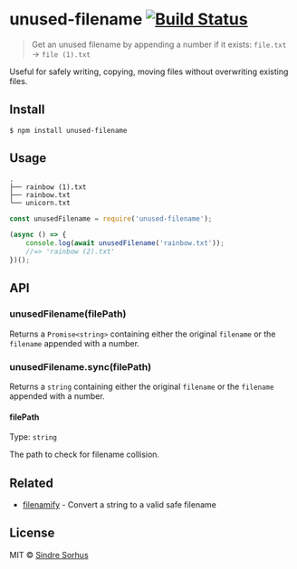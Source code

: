 # unused-filename [![Build Status](https://travis-ci.org/sindresorhus/unused-filename.svg?branch=master)](https://travis-ci.org/sindresorhus/unused-filename)

> Get an unused filename by appending a number if it exists: `file.txt` → `file (1).txt`

Useful for safely writing, copying, moving files without overwriting existing files.


## Install

```
$ npm install unused-filename
```


## Usage

```
.
├── rainbow (1).txt
├── rainbow.txt
└── unicorn.txt
```

```js
const unusedFilename = require('unused-filename');

(async () => {
	console.log(await unusedFilename('rainbow.txt'));
	//=> 'rainbow (2).txt'
})();
```


## API

### unusedFilename(filePath)

Returns a `Promise<string>` containing either the original `filename` or the `filename` appended with a number.

### unusedFilename.sync(filePath)

Returns a `string` containing either the original `filename` or the `filename` appended with a number.

#### filePath

Type: `string`

The path to check for filename collision.


## Related

- [filenamify](https://github.com/sindresorhus/filenamify) - Convert a string to a valid safe filename


## License

MIT © [Sindre Sorhus](https://sindresorhus.com)
